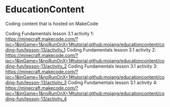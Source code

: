 # EducationContent
Coding content that is hosted on MakeCode

Coding Fundamentals lesson 3.1 activity 1: https://minecraft.makecode.com/?ipc=1&inGame=1&noRunOnX=1#tutorial:github:mojang/educationcontent/coding-fun/lesson-13/activity_1
Coding Fundamentals lesson 3.1 activity 2: https://minecraft.makecode.com/?ipc=1&inGame=1&noRunOnX=1#tutorial:github:mojang/educationcontent/coding-fun/lesson-13/activity_2
Coding Fundamentals lesson 3.1 activity 3: https://minecraft.makecode.com/?ipc=1&inGame=1&noRunOnX=1#tutorial:github:mojang/educationcontent/coding-fun/lesson-13/activity_3
Coding Fundamentals lesson 3.1 activity 4: https://minecraft.makecode.com/?ipc=1&inGame=1&noRunOnX=1#tutorial:github:mojang/educationcontent/coding-fun/lesson-13/activity_4